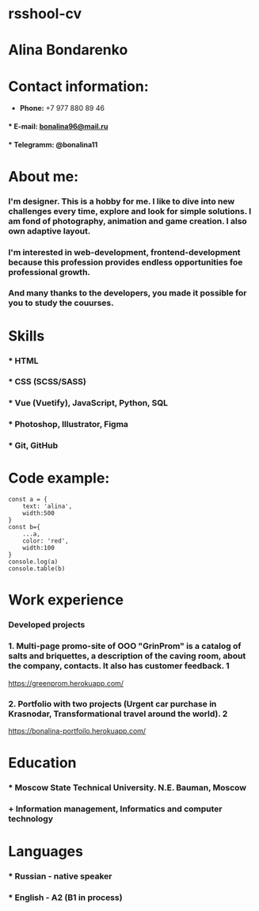 # rsshool-cv
# Alina Bondarenko
# Contact information:
 * **Phone:** +7 977 880 89 46
#### * **E-mail:** bonalina96@mail.ru
#### * **Telegramm:** @bonalina11
# About me:
### I'm designer. This is a hobby for me. I like to dive into new challenges every time, explore and look for simple solutions. I am fond of photography, animation and game creation. I also own adaptive layout.
### I'm interested in web-development, frontend-development because this profession provides endless opportunities foe professional growth.
### And many thanks to the developers, you made it possible for you to study the couurses.
# Skills
### * HTML
### * CSS (SCSS/SASS)
### * Vue (Vuetify), JavaScript, Python, SQL
### * Photoshop, Illustrator, Figma
### * Git, GitHub
# Code example:
```
const a = {
    text: 'alina',
    width:500
}
const b={
    ...a,
    color: 'red',
    width:100
}
console.log(a)
console.table(b)
```
# Work experience
### Developed projects
### 1. Multi-page promo-site of OOO "GrinProm" is a catalog of salts and briquettes, a description of the caving room, about the company, contacts. It also has customer feedback. 1
https://greenprom.herokuapp.com/
### 2. Portfolio with two projects (Urgent car purchase in Krasnodar, Transformational travel around the world). 2
https://bonalina-portfoilo.herokuapp.com/
# Education
### * Moscow State Technical University. N.E. Bauman, Moscow
### + Information management, Informatics and computer technology
# Languages
### * Russian - native speaker
### * English - A2 (B1 in process)
